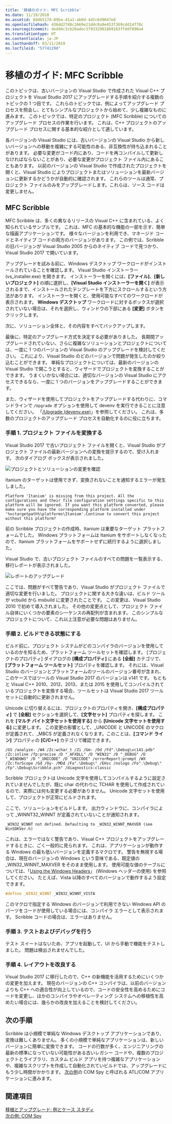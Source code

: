 ```yaml
---
title: '移植のガイド: MFC Scribble'
ms.date: 11/19/2018
ms.assetid: 8ddb517d-89ba-41a1-ab0d-4d2c6d9047e8
ms.openlocfilehash: 436dd27d8c2669e21ddc8a9e453f369cdd14f70c
ms.sourcegitcommit: dedd4c3cb28adec3793329018b9163ffddf890a4
ms.translationtype: HT
ms.contentlocale: ja-JP
ms.lasthandoff: 03/11/2019
ms.locfileid: "57741298"
---
```

# <a name="porting-guide-mfc-scribble"></a>移植のガイド: MFC Scribble

このトピックは、古いバージョンの Visual Studio で作成された Visual C++ プロジェクトを Visual Studio 2017 にアップグレードする手順を紹介する複数のトピックの 1 つ目です。 これらのトピックでは、例によってアップグレード プロセスを照会し、とてもシンプルなプロジェクトから始めて、少し複雑なものに進みます。 このトピックでは、特定のプロジェクト (MFC Scribble) についてのアップグレード プロセスの作業を行います。 これは、C++ プロジェクトのアップグレード プロセスに関する基本的な紹介として適しています。

各バージョンの Visual Studio には、古いバージョンの Visual Studio から新しいバージョンへの移動を複雑にする可能性のある、非互換性が持ち込まれることがあります。 必要な変更がコード内にあり、コードを再コンパイルして更新しなければならないことがあり、必要な変更がプロジェクト ファイル内にあることもあります。 以前のバージョンの Visual Studio で作成されたプロジェクトを開くと、Visual Studio によりプロジェクトまたはソリューションを最新バージョンに更新するかどうかが自動的に確認されます。 これらのツールは通常、プロジェクト ファイルのみをアップグレードします。これらは、ソース コードは変更しません。

## <a name="mfc-scribble"></a>MFC Scribble

MFC Scribble は、多くの異なるリリースの Visual C++ に含まれている、よく知られているサンプルです。 これは、MFC の基本的な機能の一部を示す、簡単な描画アプリケーションです。 様々なバージョンを利用でき、マネージド コードとネイティブ コードの両方のバージョンがあります。 この例では、Scribble の旧バージョンが Visual Studio 2005 からのネイティブ コードで見つかり、Visual Studio 2017 で開いています。

アップグレードを試みる前に、Windows デスクトップ ワークロードがインストールされていることを確認します。 Visual Studio インストーラー (vs_installer.exe) を開きます。 インストーラーを開くには、**[ファイル]**、**[新しいプロジェクト]** の順に選択し、**[Visual Studio インストーラーを開く]** が表示されるまで、インストールされたテンプレートを下方にスクロールするという方法があります。 インストーラーを開くと、使用可能なすべてのワークロードが表示されます。 **Windows デスクトップ** ワークロードに対するボックスが選択されていない場合は、それを選択し、ウィンドウの下部にある **[変更]** ボタンをクリックします。

次に、ソリューション全体と、その内容をすべてバックアップします。

最後に、特定のアップグレード方式を決定する必要がありました。 長期間アップグレードされていない、さらに複雑なソリューションとプロジェクトについては、一度に 1 つのバージョンの Visual Studio のアップグレードを検討してください。 これにより、Visual Studio のどのバージョンで問題が発生したのか絞り込むことができます。 単純なプロジェクトについては、最新のバージョンの Visual Studio で開こうとすると、ウィザードでプロジェクトを変換することができます。 うまくいかない場合には、適切なバージョンの Visual Studio にアクセスできるなら、一度に 1 つのバージョンをアップグレードすることができます。

また、ウィザードを使用してプロジェクトをアップグレードする代わりに、コマンドラインで `/Upgrade` オプションを使用して devenv を実行できることに注意してください。 「[/Upgrade (devenv.exe)](/visualstudio/ide/reference/upgrade-devenv-exe)」を参照してください。 これは、多数のプロジェクトのアップグレード プロセスを自動化するのに役に立ちます。

### <a name="step-1-converting-the-project-file"></a>手順 1. プロジェクト ファイルを変換する

Visual Studio 2017 で古いプロジェクト ファイルを開くと、Visual Studio がプロジェクト ファイルの最新バージョンへの変換を提示するので、受け入れます。 次のダイアログ ボックスが表示されました。

![プロジェクトとソリューションの変更を確認](../porting/media/scribbleprojectupgrade.PNG "プロジェクトとソリューションの変更を確認")

Itanium のターゲットは使用できず、変換されないことを通知するエラーが発生しました。

```Output
Platform 'Itanium' is missing from this project. All the configurations and their file configuration settings specific to this platform will be ignored. If you want this platform converted, please make sure you have the corresponding platform installed under '%vctargetpath%\platforms\Itanium'.Continue to convert this project without this platform?
```

前の Scribble プロジェクトの作成時、Itanium は重要なターゲット プラットフォームでした。 Windows プラットフォームは Itanium をサポートしなくなったので、Itanium プラットフォームをサポートせずに続行するように選択しました。

Visual Studio で、古いプロジェクト ファイルのすべての問題を一覧表示する、移行レポートが表示されました。

![レポートのアップグレード](../porting/media/scribblemigrationreport.PNG "レポートのアップグレード")

ここでは、問題がすべて警告であり、Visual Studio がプロジェクト ファイルで適切な変更を行いました。 プロジェクトに関する大きな違いは、ビルド ツールが vcbuild から msbuild に変更されたことです。 この変更は、Visual Studio 2010 で初めて導入されました。 その他の変更点として、プロジェクト ファイル自体にいくつかの要素のシーケンスの再配列が含まれます。 このシンプルなプロジェクトについて、これ以上注意が必要な問題はありません。

### <a name="step-2-getting-it-to-build"></a>手順 2. ビルドできる状態にする

ビルド前に、プロジェクト システムがどのコンパイラのバージョンを使用しているのかを知るため、プラットフォーム ツールセットを確認します。 [プロジェクトのプロパティ] ダイアログの **[構成プロパティ]** にある **[全般]** カテゴリで、**[プラットフォーム ツールセット]** プロパティを確認します。 それには、Visual Studio のバージョンとプラットフォームのツールのバージョン番号が含まれ、このケースではツールの Visual Studio 2017 のバージョンは v141 です。 もともと Visual C++ 2010、2012、2013、または 2015 を使用してコンパイルされているプロジェクトを変換する場合、ツールセットは Visual Studio 2017 ツールセットに自動的に更新されません。

Unicode に切り替えるには、プロジェクトのプロパティを開き、**[構成プロパティ]** で **[全般]** セクションを選択して、**[文字セット]** プロパティを探します。 これを **[マルチ バイト文字セットを使用する]** から **[Unicode 文字セットを使用する]** に変更します。 この変更の影響として、_UNICODE と UNICODE のマクロが定義されて、_MBCS が定義されなくなります。このことは、**[コマンド ライン]** プロパティの **[C/C++]** カテゴリで確認できます。

```Output
/GS /analyze- /W4 /Zc:wchar_t /Zi /Gm- /Od /Fd".\Debug\vc141.pdb" /Zc:inline /fp:precise /D "_AFXDLL" /D "WIN32" /D "_DEBUG" /D "_WINDOWS" /D "_UNICODE" /D "UNICODE" /errorReport:prompt /WX /Zc:forScope /Gd /Oy- /MDd /Fa".\Debug\" /EHsc /nologo /Fo".\Debug\" /Fp".\Debug\Scribble.pch" /diagnostics:classic
```

Scribble プロジェクトは Unicode 文字を使用してコンパイルするように設定されていませんでしたが、既に char の代わりに TCHAR を使用して作成されているので、実際には何も変更する必要がありません。 Unicode 文字セットを使用して、プロジェクトが正常にビルドされます。

ここで、ソリューションをビルドします。 出力ウィンドウに、コンパイラによって _WINNT32_WINNT が定義されていないことが通知されます。

```Output
_WIN32_WINNT not defined. Defaulting to _WIN32_WINNT_MAXVER (see WinSDKVer.h)
```

これは、エラーではなく警告であり、Visual C++ プロジェクトをアップグレードするときに、ごく一般的に見られます。 これは、アプリケーションが動作する Windows の最も低いバージョンを定義するマクロです。 警告を無視する場合は、現在のバージョンの Windows という意味である、既定値の _WIN32_WINNT_MAXVER をそのまま使用します。 使用可能な値のテーブルについては、「[Using the Windows Headers](/windows/desktop/WinProg/using-the-windows-headers)」 (Windows ヘッダーの使用) を参照してください。 たとえば、Vista 以降のすべてのバージョンで動作するよう設定できます。

```cpp
#define _WIN32_WINNT _WIN32_WINNT_VISTA
```

このマクロで指定する Windows のバージョンで利用できない Windows API のパーツをコードが使用している場合には、コンパイラ エラーとして表示されます。 Scribble コードの場合は、エラーはありません。

### <a name="step-3-testing-and-debugging"></a>手順 3. テストおよびデバッグを行う

テスト スイートはないため、アプリを起動して、UI から手動で機能をテストしました。 問題は検出されませんでした。

### <a name="step-4-improve-the-code"></a>手順 4. レイアウトを改良する

Visual Studio 2017 に移行したので、C++ の新機能を活用するためにいくつかの変更を加えます。 現在のバージョンの C++ コンパイラは、以前のバージョンよりも C++ への適合性が向上しているので、コードの安全性を高めるためにコードを変更し、ほかのコンパイラやオペレーティング システムへの移植性を高めたい場合には、幾らかの改良を加えることを検討してください。

## <a name="next-steps"></a>次の手順

Scribble は小規模で単純な Windows デスクトップ アプリケーションであり、変換は難しくありません。 多くの小規模で単純なアプリケーションは、新しいバージョンに簡単に変換できます。  コードの行数が多く、エンジニアリングの最新の標準になっていない可能性がある古いレガシー コードや、複数のプロジェクトとライブラリ、カスタム ビルド アプリを持つ複雑なアプリケーションや、複雑なスクリプトを作成して自動化されていビルドでは、アップグレードにもう少し時間がかかります。 [次の例](../porting/porting-guide-com-spy.md)の COM Spy と呼ばれる ATL/COM アプリケーションに進みます。

## <a name="see-also"></a>関連項目

[移植とアップグレード: 例とケース スタディ](../porting/porting-and-upgrading-examples-and-case-studies.md)<br/>
[次の例: COM Spy](../porting/porting-guide-com-spy.md)
